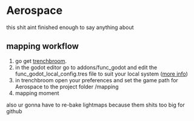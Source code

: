 # Aerospace
this shit aint finished enough to say anything about

## mapping workflow
1. go get [trenchbroom](https://github.com/TrenchBroom/TrenchBroom/releases).
2. in the godot editor go to addons/func_godot and edit the func_godot_local_config.tres file to suit your local system ([more info](https://func-godot.github.io/func_godot_docs/FuncGodot%20Manual/pages/ref_local_config.html))
3. in trenchbroom open your preferences and set the game path for Aerospace to the project folder /mapping
4. mapping moment

also ur gonna have to re-bake lightmaps because them shits too big for github
